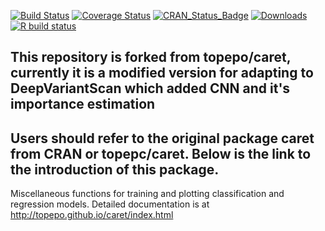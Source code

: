 [![Build Status](https://travis-ci.org/topepo/caret.svg?topepo=master)](https://travis-ci.org/topepo/caret)
[![Coverage Status](https://coveralls.io/repos/topepo/caret/badge.svg?branch=master)](https://coveralls.io/r/topepo/caret?branch=master)
[![CRAN_Status_Badge](http://www.r-pkg.org/badges/version/caret)](http://cran.r-project.org/web/packages/caret)
[![Downloads](http://cranlogs.r-pkg.org/badges/caret)](http://cran.rstudio.com/package=caret)
[![R build status](https://github.com/topepo/caret/workflows/R-CMD-check/badge.svg)](https://github.com/topepo/caret/actions)
  
## This repository is forked from topepo/caret, currently it is a modified version for adapting to DeepVariantScan which added CNN and it's importance estimation

## Users should refer to the original package caret from CRAN or topepc/caret. Below is the link to the introduction of this package.
Miscellaneous functions for training and plotting classification and regression models.  Detailed documentation is at http://topepo.github.io/caret/index.html


